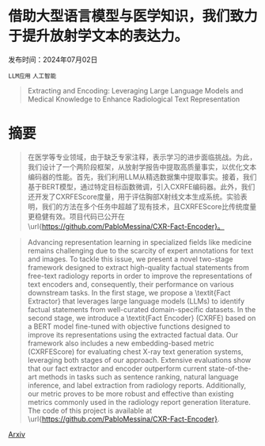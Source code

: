 # 借助大型语言模型与医学知识，我们致力于提升放射学文本的表达力。

发布时间：2024年07月02日

`LLM应用` `人工智能`

> Extracting and Encoding: Leveraging Large Language Models and Medical Knowledge to Enhance Radiological Text Representation

# 摘要

> 在医学等专业领域，由于缺乏专家注释，表示学习的进步面临挑战。为此，我们设计了一个两阶段框架，从放射学报告中提取高质量事实，以优化文本编码器的性能。首先，我们利用LLM从精选数据集中提取事实。接着，我们基于BERT模型，通过特定目标函数微调，引入CXRFE编码器。此外，我们还开发了CXRFEScore度量，用于评估胸部X射线文本生成系统。实验表明，我们的方法在多个任务中超越了现有技术，且CXRFEScore比传统度量更稳健有效。项目代码已公开在\url{https://github.com/PabloMessina/CXR-Fact-Encoder}。

> Advancing representation learning in specialized fields like medicine remains challenging due to the scarcity of expert annotations for text and images. To tackle this issue, we present a novel two-stage framework designed to extract high-quality factual statements from free-text radiology reports in order to improve the representations of text encoders and, consequently, their performance on various downstream tasks. In the first stage, we propose a \textit{Fact Extractor} that leverages large language models (LLMs) to identify factual statements from well-curated domain-specific datasets. In the second stage, we introduce a \textit{Fact Encoder} (CXRFE) based on a BERT model fine-tuned with objective functions designed to improve its representations using the extracted factual data. Our framework also includes a new embedding-based metric (CXRFEScore) for evaluating chest X-ray text generation systems, leveraging both stages of our approach. Extensive evaluations show that our fact extractor and encoder outperform current state-of-the-art methods in tasks such as sentence ranking, natural language inference, and label extraction from radiology reports. Additionally, our metric proves to be more robust and effective than existing metrics commonly used in the radiology report generation literature. The code of this project is available at \url{https://github.com/PabloMessina/CXR-Fact-Encoder}.

[Arxiv](https://arxiv.org/abs/2407.01948)